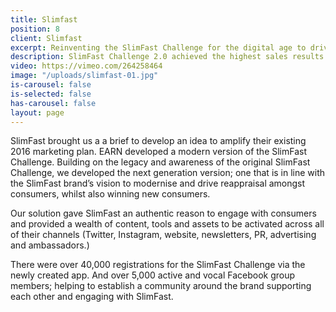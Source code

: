 ```yaml
---
title: Slimfast
position: 8
client: Slimfast
excerpt: Reinventing the SlimFast Challenge for the digital age to drive record sales
description: SlimFast Challenge 2.0 achieved the highest sales results
video: https://vimeo.com/264258464
image: "/uploads/slimfast-01.jpg"
is-carousel: false
is-selected: false
has-carousel: false
layout: page
---
```


SlimFast brought us a a brief to develop an idea to amplify their existing 2016 marketing plan.
EARN developed a modern version of the SlimFast Challenge. Building on the legacy and awareness of the original SlimFast Challenge, we developed the next generation version; one that is in line with the SlimFast brand’s vision to modernise and drive reappraisal amongst consumers, whilst also winning new consumers.

Our solution gave SlimFast an authentic reason to engage with consumers and provided a wealth of content, tools and assets to be activated across all of their channels (Twitter, Instagram, website, newsletters, PR, advertising and ambassadors.)

There were over 40,000 registrations for the SlimFast Challenge via the newly created app. And over 5,000 active and vocal Facebook group members; helping to establish a community around the brand supporting each other and engaging with SlimFast.
